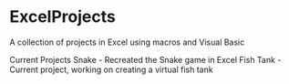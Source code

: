 # ExcelProjects
A collection of projects in Excel using macros and Visual Basic

Current Projects
Snake - Recreated the Snake game in Excel
Fish Tank - Current project, working on creating a virtual fish tank
